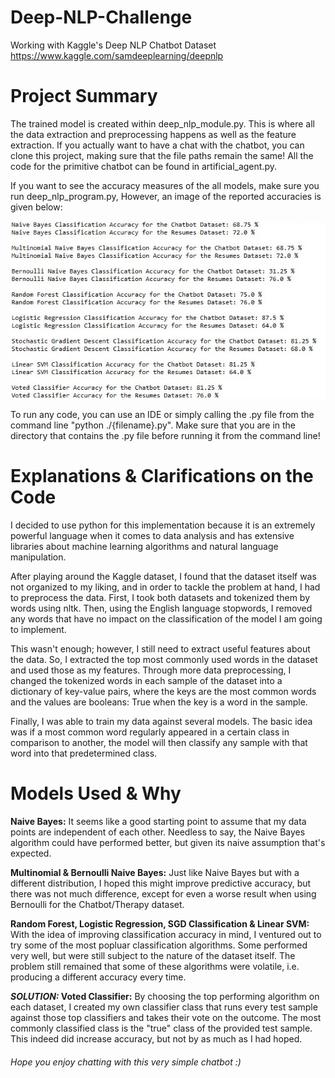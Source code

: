 # Deep-NLP-Challenge
Working with Kaggle's Deep NLP Chatbot Dataset
https://www.kaggle.com/samdeeplearning/deepnlp

# Project Summary
The trained model is created within deep_nlp_module.py.
This is where all the data extraction and preprocessing happens as well as the feature extraction.
If you actually want to have a chat with the chatbot, you can clone this project, making sure that the file paths remain the same!
All the code for the primitive chatbot can be found in artificial_agent.py.

If you want to see the accuracy measures of the all models, make sure you run deep_nlp_program.py, However, an image of the reported accuracies is given below:

![alt text](https://raw.githubusercontent.com/yomna0mar/Deep-NLP-Challenge/master/accuracy_measures.jpeg)

To run any code, you can use an IDE or simply calling the .py file from the command line "python ./{filename}.py".
Make sure that you are in the directory that contains the .py file before running it from the command line!

# Explanations & Clarifications on the Code
I decided to use python for this implementation because it is an extremely powerful language when it comes to data analysis and has extensive libraries about machine learning algorithms and natural language manipulation.

After playing around the Kaggle dataset, I found that the dataset itself was not organized to my liking, and in order to tackle the problem at hand, I had to preprocess the data. First, I took both datasets and tokenized them by words using nltk. Then, using the English language stopwords, I removed any words that have no impact on the classification of the model I am going to implement.

This wasn't enough; however, I still need to extract useful features about the data. So, I extracted the top most commonly used words in the dataset and used those as my features. Through more data preprocessing, I changed the tokenized words in each sample of the dataset into a dictionary of key-value pairs, where the keys are the most common words and the values are booleans: True when the key is a word in the sample.

Finally, I was able to train my data against several models. The basic idea was if a most common word regularly appeared in a certain class in comparison to another, the model will then classify any sample with that word into that predetermined class.

# Models Used & Why
**Naive Bayes:** It seems like a good starting point to assume that my data points are independent of each other. Needless to say, the Naive Bayes algorithm could have performed better, but given its naive assumption that's expected.

**Multinomial & Bernoulli Naive Bayes:** Just like Naive Bayes but with a different distribution, I hoped this might improve predictive accuracy, but there was not much difference, except for even a worse result when using Bernoulli for the Chatbot/Therapy dataset.

**Random Forest, Logistic Regression, SGD Classification & Linear SVM:** With the idea of improving classification accuracy in mind, I ventured out to try some of the most popluar classification algorithms. Some performed very well, but were still subject to the nature of the dataset itself. The problem still remained that some of these algorithms were volatile, i.e. producing a different accuracy every time.

**_SOLUTION:_ Voted Classifier:** By choosing the top performing algorithm on each dataset, I created my own classifier class that runs every test sample against those top classifiers and takes their vote on the outcome. The most commonly classified class is the "true" class of the provided test sample. This indeed did increase accuracy, but not by as much as I had hoped.

###### Hope you enjoy chatting with this very simple chatbot :)
